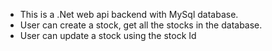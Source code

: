 * This is a .Net web api backend with MySql database.
* User can create a stock, get all the stocks in the database.
* User can update a stock using the stock Id

